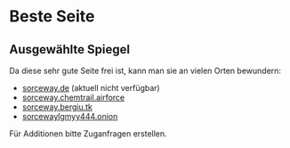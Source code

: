# Beste Seite

## Ausgewählte Spiegel

Da diese sehr gute Seite frei ist, kann man sie an vielen Orten bewundern:

- [sorceway.de](https://www.sorceway.de/) (aktuell nicht verfügbar)
- [sorceway.chemtrail.airforce](https://sorceway.chemtrail.airforce/)
- [sorceway.bergiu.tk](https://sorceway.bergiu.tk/)
- [sorcewaylgmyy444.onion](http://sorcewaylgmyy444.onion)

Für Additionen bitte Zuganfragen erstellen.
